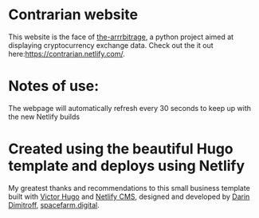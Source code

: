 # Contrarian website
This website is the face of [the-arrrbitrage](https://github.com/Tehsurfer/the-arrrbitrage), a python project aimed at displaying cryptocurrency exchange data. Check out the it out here:https://contrarian.netlify.com/.

# Notes of use:
The webpage will automatically refresh every 30 seconds to keep up with the new Netlify builds


# Created using the beautiful Hugo template and deploys using Netlify
My greatest thanks and recommendations to this small business template built with [Victor Hugo](https://github.com/netlify/victor-hugo) and [Netlify CMS](https://github.com/netlify/netlify-cms), designed and developed by [Darin Dimitroff](http://www.darindimitroff.com/), [spacefarm.digital](https://www.spacefarm.digital).

